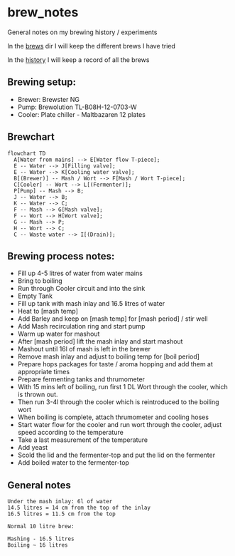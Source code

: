 # brew_notes

General notes on my brewing history / experiments

In the [brews](brews) dir I will keep the different brews I have tried

In the [history](history) I will keep a record of all the brews

## Brewing setup:

 - Brewer: Brewster NG
 - Pump: Brewolution TL-B08H-12-0703-W
 - Cooler: Plate chiller - Maltbazaren 12 plates


## Brewchart
```mermaid
flowchart TD
  A[Water from mains] --> E[Water flow T-piece];
  E -- Water --> J[Filling valve];
  E -- Water --> K[Cooling water valve];
  B[(Brewer)] -- Mash / Wort --> F[Mash / Wort T-piece];
  C[Cooler] -- Wort --> L[(Fermenter)];
  P[Pump] -- Mash --> B;
  J -- Water --> B;
  K -- Water --> C;
  F -- Mash --> G[Mash valve];
  F -- Wort --> H[Wort valve];
  G -- Mash --> P;
  H -- Wort --> C;
  C -- Waste water --> I[(Drain)];
```

## Brewing process notes:
 - Fill up 4-5 litres of water from water mains
 - Bring to boiling
 - Run through Cooler circuit and into the sink
 - Empty Tank
 - Fill up tank with mash inlay and 16.5 litres of water
 - Heat to [mash temp]
 - Add Barley and keep on [mash temp] for [mash period] / stir well 
 - Add Mash recirculation ring and start pump
 - Warm up water for mashout
 - After [mash period] lift the mash inlay and start mashout
 - Mashout until 16l of mash is left in the brewer
 - Remove mash inlay and adjust to boiling temp for [boil period]
 - Prepare hops packages for taste / aroma hopping and add them at appropriate times
 - Prepare fermenting tanks and thrumometer
 - With 15 mins left of boiling, run first 1 DL Wort through the cooler, which is thrown out.
 - Then run 3-4l through the cooler which is reintroduced to the boiling wort
 - When boiling is complete, attach thrumometer and cooling hoses
 - Start water flow for the cooler and run wort through the cooler, adjust speed according to the temperature
 - Take a last measurement of the temperature
 - Add yeast
 - Scold the lid and the fermenter-top and put the lid on the fermenter
 - Add boiled water to the fermenter-top


## General notes
```
Under the mash inlay: 6l of water
14.5 litres = 14 cm from the top of the inlay
16.5 litres = 11.5 cm from the top

Normal 10 litre brew:

Mashing - 16.5 litres
Boiling ~ 16 litres
```
